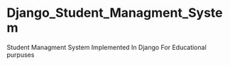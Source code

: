 # Django_Student_Managment_System
Student Managment System Implemented In Django For Educational purpuses
